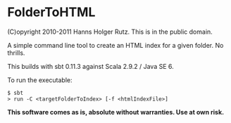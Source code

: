 # FolderToHTML

(C)opyright 2010-2011 Hanns Holger Rutz. This is in the public domain.

A simple command line tool to create an HTML index for a given folder. No thrills.

This builds with sbt 0.11.3 against Scala 2.9.2 / Java SE 6.

To run the executable:

    $ sbt
    > run -C <targetFolderToIndex> [-f <htmlIndexFile>]

__This software comes as is, absolute without warranties. Use at own risk.__

